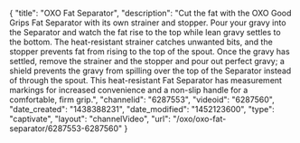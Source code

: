 {
    "title": "OXO Fat Separator",
    "description": "Cut the fat with the OXO Good Grips Fat Separator with its own strainer and stopper. Pour your gravy into the Separator and watch the fat rise to the top while lean gravy settles to the bottom. The heat-resistant strainer catches unwanted bits, and the stopper prevents fat from rising to the top of the spout. Once the gravy has settled, remove the strainer and the stopper and pour out perfect gravy; a shield prevents the gravy from spilling over the top of the Separator instead of through the spout. This heat-resistant Fat Separator has measurement markings for increased convenience and a non-slip handle for a comfortable, firm grip.",
    "channelid": "6287553",
    "videoid": "6287560",
    "date_created": "1438388231",
    "date_modified": "1452123600",
    "type": "captivate",
    "layout": "channelVideo",
    "url": "\/oxo\/oxo-fat-separator\/6287553-6287560"
}